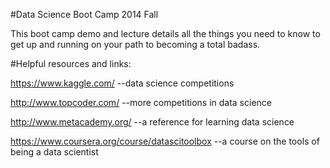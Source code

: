#Data Science Boot Camp 2014 Fall

This boot camp demo and lecture details all the things you need to know to get up and running on your path to becoming a total badass.

#Helpful resources and links:

https://www.kaggle.com/
--data science competitions

http://www.topcoder.com/
--more competitions in data science

http://www.metacademy.org/
--a reference for learning data science

https://www.coursera.org/course/datascitoolbox
--a course on the tools of being a data scientist


